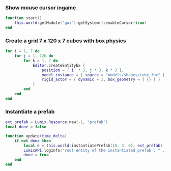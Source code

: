 ### Show mouse cursor ingame

```lua
function start()
	this.world:getModule("gui"):getSystem():enableCursor(true)
end
```

### Create a grid 7 x 120 x 7 cubes with box physics
```lua
for i = 1, 7 do
	for j = 1, 120 do
		for k = 1, 7 do
			Editor.createEntityEx {
				position = { i  * 3, j * 3, k * 3 },
				model_instance = { source = "models/shapes/cube.fbx" },
				rigid_actor = { dynamic = 1, box_geometry = { {} } }
			}
		end
	end
end
```

### Instantiate a prefab
```lua
ext_prefab = Lumix.Resource:new(-1, "prefab")
local done = false

function update(time_delta)
	if not done then
		local e = this.world:instantiatePrefab({0, 3, 0}, ext_prefab)
		LumixAPI.logInfo("root entity of the instantiated prefab : " .. tostring(e))
		done = true
	end
end
```